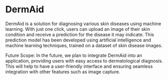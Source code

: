 # DermAid

DermAid is a solution for diagnosing various skin diseases using machine learning. With just one click, users can upload an image of their skin condition and receive a prediction for the disease it may indicate. This prediction model has been developed using artificial intelligence and machine learning techniques, trained on a dataset of skin disease images.


Future Scope:
In the future, we plan to integrate DermAid into an application, providing users with easy access to dermatological diagnosis. This will help to have a user-friendly interface and ensuring seamless integration with other features such as image capture.




